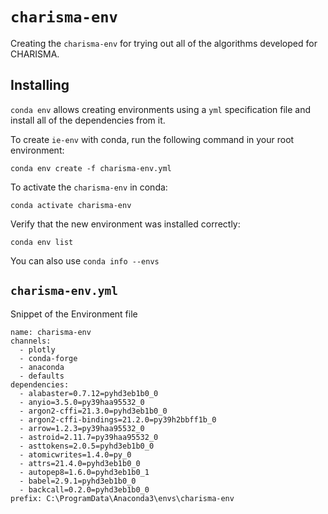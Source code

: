
``charisma-env``
=========

Creating the `charisma-env` for trying out all of the algorithms developed for CHARISMA.

Installing
----------
``conda env`` allows creating environments using a ``yml`` specification file
and install all of the dependencies from it. 

To create `ie-env` with conda, run the following command in your root environment:

    conda env create -f charisma-env.yml

To activate the `charisma-env` in conda:

    conda activate charisma-env

Verify that the new environment was installed correctly:

    conda env list

  You can also use ``conda info --envs``

``charisma-env.yml``
------------------- 

Snippet of the Environment file

    name: charisma-env
    channels:
      - plotly
      - conda-forge
      - anaconda
      - defaults
    dependencies:
      - alabaster=0.7.12=pyhd3eb1b0_0
      - anyio=3.5.0=py39haa95532_0
      - argon2-cffi=21.3.0=pyhd3eb1b0_0
      - argon2-cffi-bindings=21.2.0=py39h2bbff1b_0
      - arrow=1.2.3=py39haa95532_0
      - astroid=2.11.7=py39haa95532_0
      - asttokens=2.0.5=pyhd3eb1b0_0
      - atomicwrites=1.4.0=py_0
      - attrs=21.4.0=pyhd3eb1b0_0
      - autopep8=1.6.0=pyhd3eb1b0_1
      - babel=2.9.1=pyhd3eb1b0_0
      - backcall=0.2.0=pyhd3eb1b0_0
    prefix: C:\ProgramData\Anaconda3\envs\charisma-env
